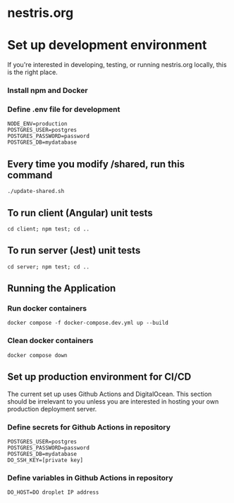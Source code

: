 # nestris.org

# Set up development environment
If you're interested in developing, testing, or running nestris.org locally, this is the right place.

### Install npm and Docker

### Define .env file for development
```
NODE_ENV=production
POSTGRES_USER=postgres
POSTGRES_PASSWORD=password
POSTGRES_DB=mydatabase
```

## Every time you modify /shared, run this command
`./update-shared.sh`

## To run client (Angular) unit tests
`cd client; npm test; cd ..`

## To run server (Jest) unit tests
`cd server; npm test; cd ..`

## Running the Application

### Run docker containers
`docker compose -f docker-compose.dev.yml up --build`

### Clean docker containers
`docker compose down`


## Set up production environment for CI/CD
The current set up uses Github Actions and DigitalOcean. This section should be irrelevant to you unless you are interested in hosting your own production deployment server.

### Define secrets for Github Actions in repository
```
POSTGRES_USER=postgres
POSTGRES_PASSWORD=password
POSTGRES_DB=mydatabase
DO_SSH_KEY=[private key]
```

### Define variables in Github Actions in repository
```
DO_HOST=DO droplet IP address
```